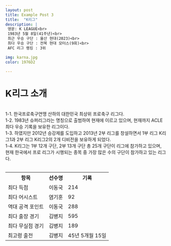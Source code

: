 ```yaml
---
layout: post
title: Example Post 3
title:  "K리그"
description: |
 영문: K LEAGUE<br>
 1983년 5월 8일(41주년)<br>
 최근 우승 구단 : 울산 현대(2023)<br>
 최다 우승 구단 : 전북 현대 모터스(9회)<br>
 AFC 리그 랭킹 : 3위

img: karna.jpg
color: 1976D2

---
```

<h1>K리그 소개</h1><br>
   1-1. 한국프로축구연맹 산하의 대한민국 최상위 프로축구 리그다. <br>
   1-2. 1983년 슈퍼리그라는 명칭으로 출범하여 현재에 이르고 있으며, 현재까지 ACLE 최다 우승 기록을 보유한 리그이다. <br>
   1-3. 하였지만 2012년 승강제를 도입하고 2013년 2부 리그를 창설하면서 1부 리그 K리그1과 2부 리그 K리그2의 2개 디비전을 보유하게 되었다. <br>
   1-4. K리그는 1부 12개 구단, 2부 13개 구단 총 25개 구단이 리그에 참가하고 있으며, 현재 한국에서 프로 리그가 시행되는 종목 중 가장 많은 수의 구단이 참가하고 있는 리그다. <br><br>

<table> 
  <tr> 
    <th>항목</th> 
    <th>선수명</th> 
    <th>기록</th> 
  </tr> 
  <tr> 
    <td>최다 득점</td> 
    <td>이동국</td>
    <td>214</td> 
  </tr>
  <tr>
    <td>최다 어시스트</td>
    <td>염기훈</td>
    <td>92</td>
  </tr> 
<tr> 
  <td>역대 공격 포인트</td>
    <td>이동국</td> 
    <td>288</td> 
  </tr>
  <tr> 
    <td>최다 출장 경기</td> 
    <td>김병지</td> 
    <td>595</td> 
  </tr> 
  <tr> 
    <td>최다 무실점 경기</td> 
    <td>김병지</td> 
    <td>189</td> 
</tr> 
  <tr> 
    <td>최고령 출전</td> 
    <td>김병지</td> 
    <td>45년 5개월 15일</td> 
  </tr> 
</table>

